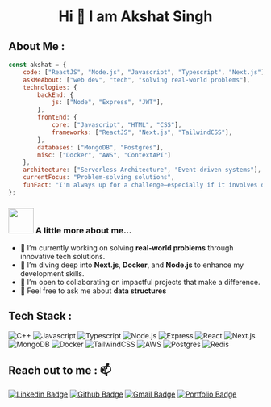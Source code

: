 # <div align="center">Hi 👋 I am Akshat Singh</div>

## **About Me :** 
```javascript
const akshat = {
    code: ["ReactJS", "Node.js", "Javascript", "Typescript", "Next.js"],
    askMeAbout: ["web dev", "tech", "solving real-world problems"],
    technologies: {
        backEnd: {
            js: ["Node", "Express", "JWT"],
        },
        frontEnd: {
            core: ["Javascript", "HTML", "CSS"],
            frameworks: ["ReactJS", "Next.js", "TailwindCSS"],
        },
        databases: ["MongoDB", "Postgres"],
        misc: ["Docker", "AWS", "ContextAPI"]
    },
    architecture: ["Serverless Architecture", "Event-driven systems"],
    currentFocus: "Problem-solving solutions",
    funFact: "I'm always up for a challenge—especially if it involves debugging or building something meaningful!"
};
```
### <img src="https://media.giphy.com/media/VgCDAzcKvsR6OM0uWg/giphy.gif" width="50"> A little more about me...
- 🔭 I’m currently working on solving **real-world problems** through innovative tech solutions.
- 🌱 I’m diving deep into **Next.js**, **Docker**, and **Node.js** to enhance my development skills.
- 👯 I’m open to collaborating on impactful projects that make a difference.
- 💬 Feel free to ask me about **data structures**

## **Tech Stack :**

![C++](https://img.shields.io/badge/C++-%2300599C.svg?style=for-the-badge&logo=c%2B%2B&logoColor=white)
![Javascript](https://img.shields.io/badge/Javascript-%23F7B93E.svg?style=for-the-badge&logo=javascript&logoColor=white)
![Typescript](https://img.shields.io/badge/Typescript-%23007ACC.svg?style=for-the-badge&logo=typescript&logoColor=white)
![Node.js](https://img.shields.io/badge/Node.js-%2343853d.svg?style=for-the-badge&logo=node.js&logoColor=white)
![Express](https://img.shields.io/badge/Express-%230175C2.svg?style=for-the-badge&logo=express&logoColor=white)
![React](https://img.shields.io/badge/React-%2345b8d8.svg?style=for-the-badge&logo=react&logoColor=white)
![Next.js](https://img.shields.io/badge/Next.js-%23000000.svg?style=for-the-badge&logo=next.js&logoColor=white)
![MongoDB](https://img.shields.io/badge/MongoDB-%2313aa52.svg?style=for-the-badge&logo=mongodb&logoColor=white)
![Docker](https://img.shields.io/badge/Docker-%230db7ed.svg?style=for-the-badge&logo=docker&logoColor=white)
![TailwindCSS](https://img.shields.io/badge/TailwindCSS-%2346a2f1.svg?style=for-the-badge&logo=tailwindcss&logoColor=white)
![AWS](https://img.shields.io/badge/AWS-%23232F3E.svg?style=for-the-badge&logo=amazon-aws&logoColor=white)
![Postgres](https://img.shields.io/badge/Postgres-%23336791.svg?style=for-the-badge&logo=postgresql&logoColor=white)
![Redis](https://img.shields.io/badge/redis-%23DD0031.svg?style=for-the-badge&logo=redis&logoColor=white)

## **Reach out to me :** 📫

[![Linkedin Badge](https://img.shields.io/badge/-akshatsingh-blue?style=flat&logo=Linkedin&logoColor=white&link=https://www.linkedin.com/in/singh-akshat)](https://www.linkedin.com/in/singh-akshat)
[![Github Badge](https://img.shields.io/badge/-abhi--yo-black?style=flat&logo=github&logoColor=white&link=https://github.com/abhi-yo)](https://github.com/abhi-yo)
[![Gmail Badge](https://img.shields.io/badge/-akshatsing11-c14438?style=flat&logo=Gmail&logoColor=white&link=mailto:akshatsing11@gmail.com)](mailto:akshatsing11@gmail.com)
[![Portfolio Badge](https://img.shields.io/badge/-Portfolio-47CCCC?style=flat&logo=Google-Chrome&logoColor=white&link=https://www.akshatsingh.xyz/)](https://www.akshatsingh.xyz/)

